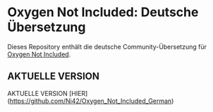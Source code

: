 # Oxygen Not Included: Deutsche Übersetzung

Dieses Repository enthält die deutsche Community-Übersetzung für [Oxygen Not Included](https://www.kleientertainment.com/games/oxygen-not-included).


## AKTUELLE VERSION

AKTUELLE VERSION [HIER] (https://github.com/Ni42/Oxygen_Not_Included_German)
